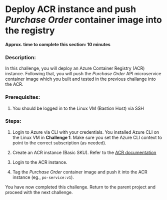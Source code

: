 #  Deploy ACR instance and push *Purchase Order* container image into the registry
**Approx. time to complete this section: 10 minutes**

### Description:
In this challenge, you will deploy an Azure Container Registry (ACR) instance. Following that, you will push the *Purchase Order* API microservice container image which you built and tested in the previous challange into the ACR. 

### Prerequisites:

1. You should be logged in to the Linux VM (Bastion Host) via SSH

### Steps:

1. Login to Azure via CLI with your credentials.  You installed Azure CLI on the Linux VM in **Challenge 1**.  Make sure you set the Azure CLI context to point to the correct subscription (as needed).

2. Create an ACR instance (Basic SKU).  Refer to the [ACR documentation](https://docs.microsoft.com/en-us/azure/container-registry/container-registry-get-started-azure-cli)

3. Login to the ACR instance.

4. Tag the *Purchase Order* container image and push it into the ACR instance (eg., `po-service:v1`).

You have now completed this challenge.  Return to the parent project and proceed with the next challenge. 
